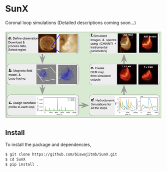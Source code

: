# SunX

Coronal loop simulations (Detailed descriptions coming soon...)

![alt text](SunX_diagram.png)

## Install

To install the package and dependencies,
```shell
$ git clone https://github.com/biswajitmb/SunX.git
$ cd SunX
$ pip install .
```
